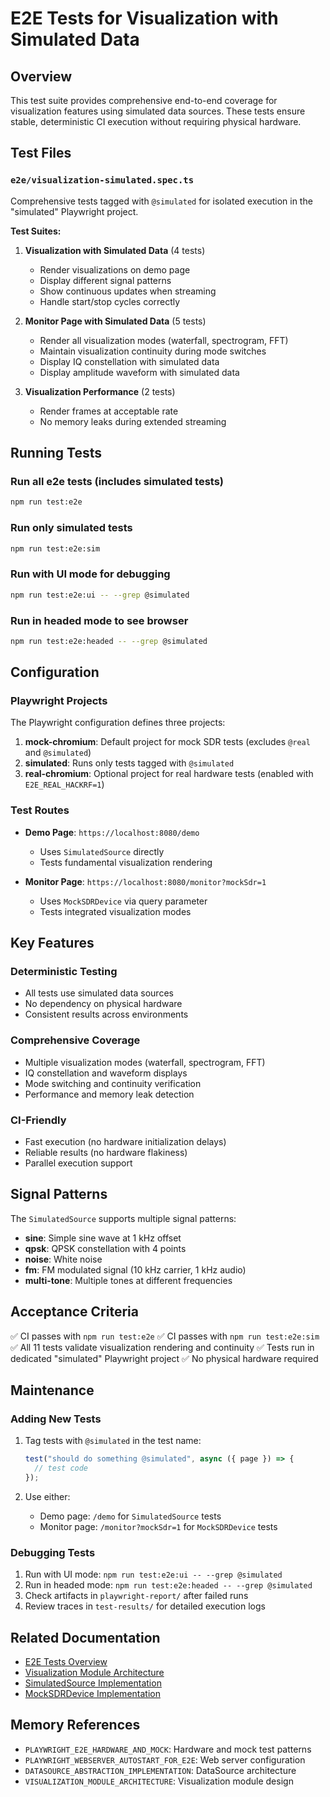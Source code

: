 # E2E Tests for Visualization with Simulated Data

## Overview

This test suite provides comprehensive end-to-end coverage for visualization features using simulated data sources. These tests ensure stable, deterministic CI execution without requiring physical hardware.

## Test Files

### `e2e/visualization-simulated.spec.ts`

Comprehensive tests tagged with `@simulated` for isolated execution in the "simulated" Playwright project.

**Test Suites:**

1. **Visualization with Simulated Data** (4 tests)
   - Render visualizations on demo page
   - Display different signal patterns
   - Show continuous updates when streaming
   - Handle start/stop cycles correctly

2. **Monitor Page with Simulated Data** (5 tests)
   - Render all visualization modes (waterfall, spectrogram, FFT)
   - Maintain visualization continuity during mode switches
   - Display IQ constellation with simulated data
   - Display amplitude waveform with simulated data

3. **Visualization Performance** (2 tests)
   - Render frames at acceptable rate
   - No memory leaks during extended streaming

## Running Tests

### Run all e2e tests (includes simulated tests)

```bash
npm run test:e2e
```

### Run only simulated tests

```bash
npm run test:e2e:sim
```

### Run with UI mode for debugging

```bash
npm run test:e2e:ui -- --grep @simulated
```

### Run in headed mode to see browser

```bash
npm run test:e2e:headed -- --grep @simulated
```

## Configuration

### Playwright Projects

The Playwright configuration defines three projects:

1. **mock-chromium**: Default project for mock SDR tests (excludes `@real` and `@simulated`)
2. **simulated**: Runs only tests tagged with `@simulated`
3. **real-chromium**: Optional project for real hardware tests (enabled with `E2E_REAL_HACKRF=1`)

### Test Routes

- **Demo Page**: `https://localhost:8080/demo`
  - Uses `SimulatedSource` directly
  - Tests fundamental visualization rendering

- **Monitor Page**: `https://localhost:8080/monitor?mockSdr=1`
  - Uses `MockSDRDevice` via query parameter
  - Tests integrated visualization modes

## Key Features

### Deterministic Testing

- All tests use simulated data sources
- No dependency on physical hardware
- Consistent results across environments

### Comprehensive Coverage

- Multiple visualization modes (waterfall, spectrogram, FFT)
- IQ constellation and waveform displays
- Mode switching and continuity verification
- Performance and memory leak detection

### CI-Friendly

- Fast execution (no hardware initialization delays)
- Reliable results (no hardware flakiness)
- Parallel execution support

## Signal Patterns

The `SimulatedSource` supports multiple signal patterns:

- **sine**: Simple sine wave at 1 kHz offset
- **qpsk**: QPSK constellation with 4 points
- **noise**: White noise
- **fm**: FM modulated signal (10 kHz carrier, 1 kHz audio)
- **multi-tone**: Multiple tones at different frequencies

## Acceptance Criteria

✅ CI passes with `npm run test:e2e`
✅ CI passes with `npm run test:e2e:sim`
✅ All 11 tests validate visualization rendering and continuity
✅ Tests run in dedicated "simulated" Playwright project
✅ No physical hardware required

## Maintenance

### Adding New Tests

1. Tag tests with `@simulated` in the test name:

   ```typescript
   test("should do something @simulated", async ({ page }) => {
     // test code
   });
   ```

2. Use either:
   - Demo page: `/demo` for `SimulatedSource` tests
   - Monitor page: `/monitor?mockSdr=1` for `MockSDRDevice` tests

### Debugging Tests

1. Run with UI mode: `npm run test:e2e:ui -- --grep @simulated`
2. Run in headed mode: `npm run test:e2e:headed -- --grep @simulated`
3. Check artifacts in `playwright-report/` after failed runs
4. Review traces in `test-results/` for detailed execution logs

## Related Documentation

- [E2E Tests Overview](../docs/e2e-tests.md)
- [Visualization Module Architecture](../src/visualization/README.md)
- [SimulatedSource Implementation](../src/visualization/SimulatedSource.ts)
- [MockSDRDevice Implementation](../src/models/MockSDRDevice.ts)

## Memory References

- `PLAYWRIGHT_E2E_HARDWARE_AND_MOCK`: Hardware and mock test patterns
- `PLAYWRIGHT_WEBSERVER_AUTOSTART_FOR_E2E`: Web server configuration
- `DATASOURCE_ABSTRACTION_IMPLEMENTATION`: DataSource architecture
- `VISUALIZATION_MODULE_ARCHITECTURE`: Visualization module design

